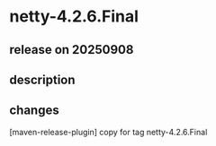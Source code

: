 # netty-4.2.6.Final

## release on 20250908
## description
## changes
[maven-release-plugin] copy for tag netty-4.2.6.Final

